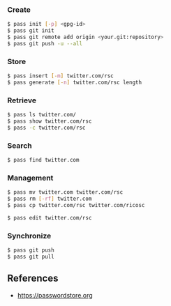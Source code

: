 ### Create

```sh
$ pass init [-p] <gpg-id>
$ pass git init
$ pass git remote add origin <your.git:repository>
$ pass git push -u --all
```

### Store

```sh
$ pass insert [-m] twitter.com/rsc
$ pass generate [-n] twitter.com/rsc length
```

### Retrieve

```sh
$ pass ls twitter.com/
$ pass show twitter.com/rsc
$ pass -c twitter.com/rsc
```

### Search

```sh
$ pass find twitter.com
```

### Management

```sh
$ pass mv twitter.com twitter.com/rsc
$ pass rm [-rf] twitter.com
$ pass cp twitter.com/rsc twitter.com/ricosc
```

```sh
$ pass edit twitter.com/rsc
```

### Synchronize

```sh
$ pass git push
$ pass git pull
```

## References

- <https://passwordstore.org>
